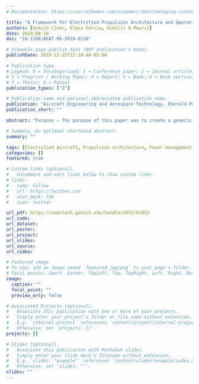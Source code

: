 ```yaml
---
# Documentation: https://sourcethemes.com/academic/docs/managing-content/

title: "A Framework for Electrified Propulsion Architecture and Operation Analysis"
authors: [Gokcin Cinar, Elena Garcia, Dimitri N Mavris]
date: 2019-08-19
doi: "10.1108/AEAT-06-2019-0118"

# Schedule page publish date (NOT publication's date).
publishDate: 2019-12-25T12:39:40-05:00

# Publication type.
# Legend: 0 = Uncategorized; 1 = Conference paper; 2 = Journal article;
# 3 = Preprint / Working Paper; 4 = Report; 5 = Book; 6 = Book section;
# 7 = Thesis; 8 = Patent
publication_types: ["2"]

# Publication name and optional abbreviated publication name.
publication: "Aircraft Engineering and Aerospace Technology, Emerald Publishing Limited"
publication_short: ""

abstract: "Purpose – The purpose of this paper was to create a generic and flexible framework for the exploration, evaluation and side-by-side comparison of novel propulsion architectures. The intent for these evaluations was to account for varying operation strategies and to support architectural design space decisions, at the conceptual design stages, rather than single-point design solutions. Design/methodology/approach – To this end, main propulsion subsystems were categorized into energy, power and thrust sources. Two types of matrices, namely, the property and interdependency matrices, were created to describe the relationships and power flows among these sources. These matrices were used to define various electrified propulsion architectures, including, but not limited to, turboelectric, series-parallel and distributed electric propulsion configurations. Findings – As a case study, the matrices were used to generate and operate the distributed electric propulsion architecture of NASA’s X-57 Mod IV aircraft concept. The mission performance results were acceptably close to the data obtained from the literature. Finally, the matrices were used to simulate the changes in the operation strategy under two motor failure scenarios to demonstrate the ease of use, rapidness and automation. Originality/value – It was seen that this new framework enables rapid and analysis-based comparisons among unconventional propulsion architectures where solutions are driven by requirements."

# Summary. An optional shortened abstract.
summary: ""

tags: [Electrified Aircraft, Propulsion architecture, Power management, Distributed Electric Propulsion, E-PASS]
categories: []
featured: true

# Custom links (optional).
#   Uncomment and edit lines below to show custom links.
# links:
# - name: Follow
#   url: https://twitter.com
#   icon_pack: fab
#   icon: twitter

url_pdf: https://smartech.gatech.edu/handle/1853/61953
url_code:
url_dataset:
url_poster:
url_project:
url_slides:
url_source:
url_video:

# Featured image
# To use, add an image named `featured.jpg/png` to your page's folder. 
# Focal points: Smart, Center, TopLeft, Top, TopRight, Left, Right, BottomLeft, Bottom, BottomRight.
image:
  caption: ""
  focal_point: ""
  preview_only: false

# Associated Projects (optional).
#   Associate this publication with one or more of your projects.
#   Simply enter your project's folder or file name without extension.
#   E.g. `internal-project` references `content/project/internal-project/index.md`.
#   Otherwise, set `projects: []`.
projects: []

# Slides (optional).
#   Associate this publication with Markdown slides.
#   Simply enter your slide deck's filename without extension.
#   E.g. `slides: "example"` references `content/slides/example/index.md`.
#   Otherwise, set `slides: ""`.
slides: ""
---
```

